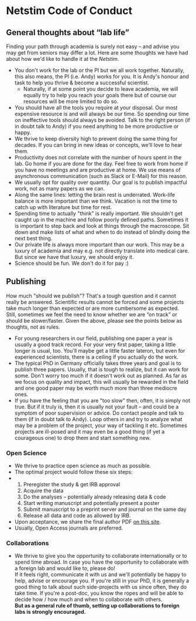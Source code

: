 # Netstim Code of Conduct

## General thoughts about “lab life”

Finding your path through academia is surely not easy – and advise you may get from seniors may differ a lot. Here are some thoughts we have had about how we'd like to handle it at the _Netstim_.

* You don't work for the lab or the PI but we all work together. Naturally, this also means, the PI (i.e. Andy) works for you. It is Andy's honour and task to help you thrive & become a successful scientist.
  * Naturally, if at some point you decide to leave academia, we will equally try to help you reach your goals there but of course our resources will be more limited to do so.
* You should have all the tools you require at your disposal. Our most expensive resource is and will always be our time. So spending our time on ineffective tools should always be avoided. Talk to the right person (if in doubt talk to Andy) if you need anything to be more productive or happy.
* We thrive to keep diversity high to prevent doing the same thing for decades. If you can bring in new ideas or concepts, we'll love to hear them.
* Productivity does not correlate with the number of hours spent in the lab. Go home if you are done for the day. Feel free to work from home if you have no meetings and are productive at home. We use means of asynchronous communication (such as Slack or E-Mail) for this reason.
* We usually opt for quality over quantity. Our goal is to publish impactful work, not as many papers as we can.
* Along the same lines: letting the brain rest is underrated. Work-life balance is more important than we think. Vacation is not the time to catch up with literature but time for rest.
* Spending time to actually "think" is really important. We shouldn't get caught up in the machine and follow poorly defined paths. Sometimes it is important to step back and look at things through the macroscope. Sit down and make lists of what and when to do instead of blindly doing the next best thing.
* Our private life is always more important than our work. This may be a luxury of academia and may e.g. not directly translate into medical care. But since we have that luxury, we should enjoy it.
* Science should be fun. We don't do it for pay :)

## Publishing

How much "should we publish"? That's a tough question and it cannot really be answered. Scientific results cannot be forced and some projects take much longer than expected or are more cumbersome as expected. Still, sometimes we feel the need to know whether we are “on track” or should be slower/faster. Given the above, please see the points below as thoughts, not as rules.

* For young researchers in our field, publishing one paper a year is usually a good track record. For your very first paper, taking a little longer is usual, too. You'll maybe get a little faster lateron, but even for experienced scientists, there is a ceiling if you actually do the work.
* The typical PhD in Germany officially takes three years and goal is to publish three papers. Usually, that is tough to realize, but it can work for some. Don't worry too much if it doesn't work out as planned. As far as we focus on quality and impact, this will usually be rewarded in the field and one good paper may be worth much more than three mediocre ones.
* If you have the feeling that you are "too slow" then, often, it is simply not true. But if it truly is, then it is usually not your fault – and could be a symptom of poor supervision or advice. Do contact people and talk to them (if in doubt talk to Andy). Loop others in and try to analyze what may be a problem of the project, your way of tackling it etc. Sometimes projects are ill-posed and it may even be a good thing (if yet a courageous one) to drop them and start something new.

### Open Science

* We thrive to practice open science as much as possible.
* The optimal project would follow these six steps:
*
  1. Preregister the study & get IRB approval
  2. Acquire the data
  3. Do the analyses – potentially already releasing data & code
  4. Start writing manuscript and potentially present a poster
  5. Submit manuscript to a preprint server and journal on the same day
  6. Release all data and code as allowed by IRB.
* Upon acceptance, we share the final author PDF [on this site](http://www.netstim.berlin/publications/).
* Usually, Open Access journals are preferred.

### Collaborations

* We thrive to give you the opportunity to collaborate internationally or to spend time abroad. In case you have the opportunity to collaborate with a foreign lab and would like to, please do! \
  If it feels right, communicate it with us and we'll potentially be happy to help, advise or encourage you. If you're still in your PhD, it is generally a good thing to talk about such side-projects with us since often, they do take time. If you're a post-doc, you know the ropes and will be able to decide how / how much and when to collaborate with others. \
  **But as a general rule of thumb, setting up collaborations to foreign labs is strongly encouraged.**


